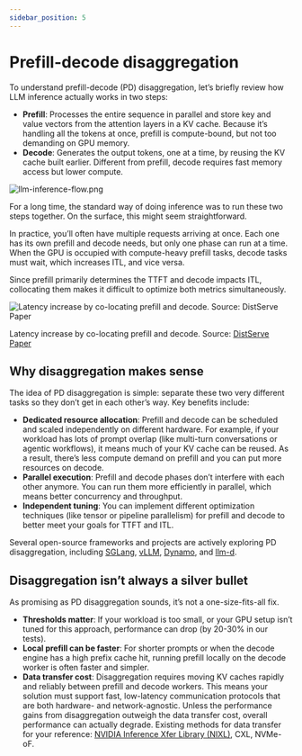 ```yaml
---
sidebar_position: 5
---
```


# Prefill-decode disaggregation

To understand prefill-decode (PD) disaggregation, let’s briefly review how LLM inference actually works in two steps:

- **Prefill**: Processes the entire sequence in parallel and store key and value vectors from the attention layers in a KV cache. Because it’s handling all the tokens at once, prefill is compute-bound, but not too demanding on GPU memory.
- **Decode**: Generates the output tokens, one at a time, by reusing the KV cache built earlier. Different from prefill, decode requires fast memory access but lower compute.

![llm-inference-flow.png](attachment:6d01c994-99df-4e47-957c-3e06452b5e01:llm-inference-flow.png)

For a long time, the standard way of doing inference was to run these two steps together. On the surface, this might seem straightforward.

In practice, you’ll often have multiple requests arriving at once. Each one has its own prefill and decode needs, but only one phase can run at a time. When the GPU is occupied with compute-heavy prefill tasks, decode tasks must wait, which increases ITL, and vice versa.

Since prefill primarily determines the TTFT and decode impacts ITL, collocating them makes it difficult to optimize both metrics simultaneously.

![Latency increase by co-locating prefill and decode. Source: [DistServe Paper](https://arxiv.org/pdf/2401.09670)](attachment:e1440231-bbcc-45f5-bdd0-0710856afbea:image.png)

Latency increase by co-locating prefill and decode. Source: [DistServe Paper](https://arxiv.org/pdf/2401.09670)

## Why disaggregation makes sense

The idea of PD disaggregation is simple: separate these two very different tasks so they don’t get in each other’s way. Key benefits include:

- **Dedicated resource allocation**: Prefill and decode can be scheduled and scaled independently on different hardware. For example, if your workload has lots of prompt overlap (like multi-turn conversations or agentic workflows), it means much of your KV cache can be reused. As a result, there’s less compute demand on prefill and you can put more resources on decode.
- **Parallel execution**: Prefill and decode phases don’t interfere with each other anymore. You can run them more efficiently in parallel, which means better concurrency and throughput.
- **Independent tuning**: You can implement different optimization techniques (like tensor or pipeline parallelism) for prefill and decode to better meet your goals for TTFT and ITL.

Several open-source frameworks and projects are actively exploring PD disaggregation, including [SGLang](https://github.com/sgl-project/sglang/issues/4655), [vLLM](https://docs.vllm.ai/en/latest/features/disagg_prefill.html), [Dynamo](https://docs.nvidia.com/dynamo/latest/architecture/disagg_serving.html), and [llm-d](https://docs.google.com/document/d/1FNN5snmipaTxEA1FGEeSH7Z_kEqskouKD1XYhVyTHr8/edit?pli=1&tab=t.0).

## Disaggregation isn’t always a silver bullet

As promising as PD disaggregation sounds, it’s not a one-size-fits-all fix.

- **Thresholds matter**: If your workload is too small, or your GPU setup isn’t tuned for this approach, performance can drop (by 20-30% in our tests).
- **Local prefill can be faster**: For shorter prompts or when the decode engine has a high prefix cache hit, running prefill locally on the decode worker is often faster and simpler.
- **Data transfer cost**: Disaggregation requires moving KV caches rapidly and reliably between prefill and decode workers. This means your solution must support fast, low-latency communication protocols that are both hardware- and network-agnostic. Unless the performance gains from disaggregation outweigh the data transfer cost, overall performance can actually degrade. Existing methods for data transfer for your reference: [NVIDIA Inference Xfer Library (NIXL)](https://github.com/ai-dynamo/nixl), CXL, NVMe-oF.